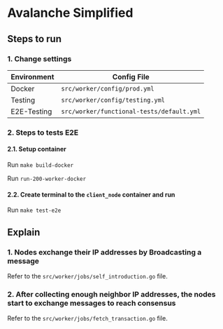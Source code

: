 # Avalanche Simplified

## Steps to run

### 1. Change settings

| Environment | Config File                               |
|-------------|-------------------------------------------|
| Docker      | `src/worker/config/prod.yml`              |
| Testing     | `src/worker/config/testing.yml`           |
| E2E-Testing | `src/worker/functional-tests/default.yml` |

### 2. Steps to tests E2E
#### 2.1. Setup container
Run `make build-docker`

Run `run-200-worker-docker`
#### 2.2. Create terminal to the `client_node` container and run
Run `make test-e2e`

## Explain

### 1. Nodes exchange their IP addresses by Broadcasting a message
Refer to the `src/worker/jobs/self_introduction.go` file.


### 2. After collecting enough neighbor IP addresses, the nodes start to exchange messages to reach consensus 
Refer to the `src/worker/jobs/fetch_transaction.go` file.
